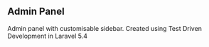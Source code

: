 

## Admin Panel

Admin panel with customisable sidebar. Created using Test Driven Development in Laravel 5.4

